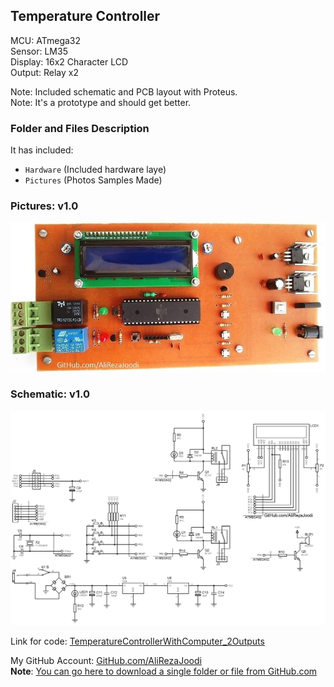 ## Temperature Controller
  
MCU:        	ATmega32  
Sensor:     	LM35  
Display:    	16x2 Character LCD  
Output:		Relay	x2

Note: Included schematic and PCB layout with Proteus.  
Note: It's a prototype and should get better.  

### Folder and Files Description
It has included:
- `Hardware` (Included hardware laye)
- `Pictures` (Photos Samples Made)

### Pictures: v1.0
![](Pictures/v1.0.jpg)

### Schematic: v1.0
![](Hardware/v1.0.png)


Link for code: [TemperatureControllerWithComputer_2Outputs](https://github.com/AliRezaJoodi/AVR_Projects/tree/main/TemperatureControllerWithComputer_2Outputs)  

My GitHub Account: [GitHub.com/AliRezaJoodi](https://github.com/AliRezaJoodi)  
**Note**: [You can go here to download a single folder or file from GitHub.com](https://minhaskamal.github.io/DownGit/#/home)
